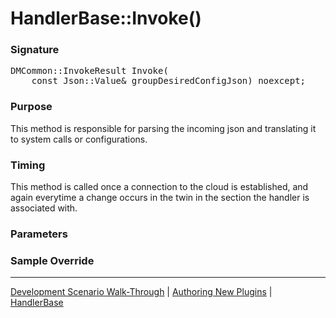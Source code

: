 # HandlerBase::Invoke()

### Signature

<pre>
DMCommon::InvokeResult Invoke(
    const Json::Value& groupDesiredConfigJson) noexcept;
</pre>


### Purpose

This method is responsible for parsing the incoming json and translating it to system calls or configurations.

### Timing

This method is called once a connection to the cloud is established, and again everytime a change occurs in the twin in the section the handler is associated with.

### Parameters

### Sample Override

----

[Development Scenario Walk-Through](../../../development-scenario.md) | [Authoring New Plugins](../../developer-plugin-creation.md) | [HandlerBase](handler-base.md)

